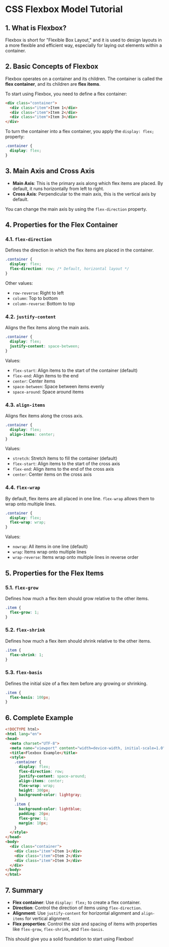 
# CSS Flexbox Model Tutorial

## 1. What is Flexbox?
Flexbox is short for "Flexible Box Layout," and it is used to design layouts in a more flexible and efficient way, especially for laying out elements within a container.

## 2. Basic Concepts of Flexbox
Flexbox operates on a container and its children. The container is called the **flex container**, and its children are **flex items**.

To start using Flexbox, you need to define a flex container:

```html
<div class="container">
  <div class="item">Item 1</div>
  <div class="item">Item 2</div>
  <div class="item">Item 3</div>
</div>
```

To turn the container into a flex container, you apply the `display: flex;` property:

```css
.container {
  display: flex;
}
```

## 3. Main Axis and Cross Axis
- **Main Axis**: This is the primary axis along which flex items are placed. By default, it runs horizontally from left to right.
- **Cross Axis**: Perpendicular to the main axis, this is the vertical axis by default.

You can change the main axis by using the `flex-direction` property.

## 4. Properties for the Flex Container

### 4.1. `flex-direction`
Defines the direction in which the flex items are placed in the container.

```css
.container {
  display: flex;
  flex-direction: row; /* Default, horizontal layout */
}
```

Other values:
- `row-reverse`: Right to left
- `column`: Top to bottom
- `column-reverse`: Bottom to top

### 4.2. `justify-content`
Aligns the flex items along the main axis.

```css
.container {
  display: flex;
  justify-content: space-between;
}
```

Values:
- `flex-start`: Align items to the start of the container (default)
- `flex-end`: Align items to the end
- `center`: Center items
- `space-between`: Space between items evenly
- `space-around`: Space around items

### 4.3. `align-items`
Aligns flex items along the cross axis.

```css
.container {
  display: flex;
  align-items: center;
}
```

Values:
- `stretch`: Stretch items to fill the container (default)
- `flex-start`: Align items to the start of the cross axis
- `flex-end`: Align items to the end of the cross axis
- `center`: Center items on the cross axis

### 4.4. `flex-wrap`
By default, flex items are all placed in one line. `flex-wrap` allows them to wrap onto multiple lines.

```css
.container {
  display: flex;
  flex-wrap: wrap;
}
```

Values:
- `nowrap`: All items in one line (default)
- `wrap`: Items wrap onto multiple lines
- `wrap-reverse`: Items wrap onto multiple lines in reverse order

## 5. Properties for the Flex Items

### 5.1. `flex-grow`
Defines how much a flex item should grow relative to the other items.

```css
.item {
  flex-grow: 1;
}
```

### 5.2. `flex-shrink`
Defines how much a flex item should shrink relative to the other items.

```css
.item {
  flex-shrink: 1;
}
```

### 5.3. `flex-basis`
Defines the initial size of a flex item before any growing or shrinking.

```css
.item {
  flex-basis: 100px;
}
```

## 6. Complete Example

```html
<!DOCTYPE html>
<html lang="en">
<head>
  <meta charset="UTF-8">
  <meta name="viewport" content="width=device-width, initial-scale=1.0">
  <title>Flexbox Example</title>
  <style>
    .container {
      display: flex;
      flex-direction: row;
      justify-content: space-around;
      align-items: center;
      flex-wrap: wrap;
      height: 300px;
      background-color: lightgray;
    }
    .item {
      background-color: lightblue;
      padding: 20px;
      flex-grow: 1;
      margin: 10px;
    }
  </style>
</head>
<body>
  <div class="container">
    <div class="item">Item 1</div>
    <div class="item">Item 2</div>
    <div class="item">Item 3</div>
  </div>
</body>
</html>
```

## 7. Summary
- **Flex container**: Use `display: flex;` to create a flex container.
- **Direction**: Control the direction of items using `flex-direction`.
- **Alignment**: Use `justify-content` for horizontal alignment and `align-items` for vertical alignment.
- **Flex properties**: Control the size and spacing of items with properties like `flex-grow`, `flex-shrink`, and `flex-basis`.

This should give you a solid foundation to start using Flexbox!

